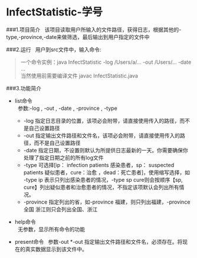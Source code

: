 # InfectStatistic-学号

###1.项目简介
&nbsp;&nbsp;该项目读取用户所输入的文件路径，获得日志，根据其他的-type,-province,-date来做筛选，最后输出到用户指定的文件中

###2.运行
&nbsp;&nbsp;用户到src文件中，输入命令:

> 一个命令实例：java InfectStatistic -log /Users/a/... -out /Users/... -date ...  
> 当然使用前需要编译文件 javac InfectStatistic.java

###3.功能简介
- list命令  
&nbsp;&nbsp;参数:-log , -out , -date , -province , -type  
    * -log 指定日志目录的位置，该项必会附带，请直接使用传入的路径，而不是自己设置路径
    * -out 指定输出文件路径和文件名，该项必会附带，请直接使用传入的路径，而不是自己设置路径
    * -date 指定日期，不设置则默认为所提供日志最新的一天。你需要确保你处理了指定日期之前的所有log文件
    * -type 可选择[ip： infection patients 感染患者，sp： suspected patients 疑似患者，cure：治愈 ，dead：死亡患者]，使用缩写选择，如 -type ip 表示只列出感染患者的情况，-type sp cure则会按顺序【sp, cure】列出疑似患者和治愈患者的情况，不指定该项默认会列出所有情况。
    * -province 指定列出的省，如-province 福建，则只列出福建，-province 全国 浙江则只会列出全国、浙江

- help命令  
&nbsp;&nbsp;无参数，显示所有命令的功能

- present命令
&nbsp;&nbsp;参数-out
    *-out 指定输出文件路径和文件名，必须存在。将现在的真实数据显示到该文件中。

